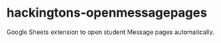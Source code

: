 # hackingtons-openmessagepages
Google Sheets extension to open student Message pages automatically.
